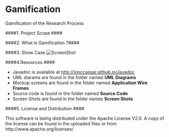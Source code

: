 Gamification
============

Gamification of the Research Process

####1. Project Scope ####

####2. What is Gamification ?####

####3. Show Case
![ScreenShot](https://raw2.github.com/jonccassar/Gamification/master/Screen%20Shots/main_mene.png)

####4.Resources ####
* Javadoc is available at http://jonccassar.github.io/Javadoc
* UML diarams are found in the folder named __UML Diagrams__
* Mockup screens are found in the folder named __Application Wire Frames__
* Source code is found in the folder named __Source Code__
* Screen Shots are found in the folder names __Screen Shots__

####5. License and Distribution ####
<p> This software is being distributed under the Apache License V2.0. A copy of the license can be found in the uploaded files or from http://www.apache.org/licenses/</p>


